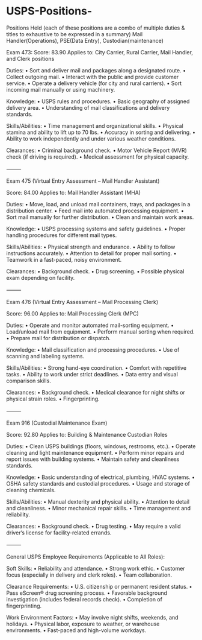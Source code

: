 # USPS-Positions-
Positions Held (each of these positions are a combo of multiple duties & titles to exhaustive to be expressed in a summary) 
Mail Handler(Operations), PSE(Data Entry), Custodian(maintenance)

Exam 473:
Score: 83.90
Applies to: City Carrier, Rural Carrier, Mail Handler, and Clerk positions 

Duties:
	•	Sort and deliver mail and packages along a designated route.
	•	Collect outgoing mail.
	•	Interact with the public and provide customer service.
	•	Operate a delivery vehicle (for city and rural carriers).
	•	Sort incoming mail manually or using machinery.

Knowledge:
	•	USPS rules and procedures.
	•	Basic geography of assigned delivery area.
	•	Understanding of mail classifications and delivery standards.

Skills/Abilities:
	•	Time management and organizational skills.
	•	Physical stamina and ability to lift up to 70 lbs.
	•	Accuracy in sorting and delivering.
	•	Ability to work independently and under various weather conditions.

Clearances:
	•	Criminal background check.
	•	Motor Vehicle Report (MVR) check (if driving is required).
	•	Medical assessment for physical capacity.

⸻

Exam 475 (Virtual Entry Assessment – Mail Handler Assistant)

Score: 84.00
Applies to: Mail Handler Assistant (MHA)

Duties:
	•	Move, load, and unload mail containers, trays, and packages in a distribution center.
	•	Feed mail into automated processing equipment.
	•	Sort mail manually for further distribution.
	•	Clean and maintain work areas.

Knowledge:
	•	USPS processing systems and safety guidelines.
	•	Proper handling procedures for different mail types.

Skills/Abilities:
	•	Physical strength and endurance.
	•	Ability to follow instructions accurately.
	•	Attention to detail for proper mail sorting.
	•	Teamwork in a fast-paced, noisy environment.

Clearances:
	•	Background check.
	•	Drug screening.
	•	Possible physical exam depending on facility.

⸻

Exam 476 (Virtual Entry Assessment – Mail Processing Clerk)

Score: 96.00
Applies to: Mail Processing Clerk (MPC)

Duties:
	•	Operate and monitor automated mail-sorting equipment.
	•	Load/unload mail from equipment.
	•	Perform manual sorting when required.
	•	Prepare mail for distribution or dispatch.

Knowledge:
	•	Mail classification and processing procedures.
	•	Use of scanning and labeling systems.

Skills/Abilities:
	•	Strong hand-eye coordination.
	•	Comfort with repetitive tasks.
	•	Ability to work under strict deadlines.
	•	Data entry and visual comparison skills.

Clearances:
	•	Background check.
	•	Medical clearance for night shifts or physical strain roles.
	•	Fingerprinting.

⸻

Exam 916 (Custodial Maintenance Exam)

Score: 92.80
Applies to: Building & Maintenance Custodian Roles

Duties:
	•	Clean USPS buildings (floors, windows, restrooms, etc.).
	•	Operate cleaning and light maintenance equipment.
	•	Perform minor repairs and report issues with building systems.
	•	Maintain safety and cleanliness standards.

Knowledge:
	•	Basic understanding of electrical, plumbing, HVAC systems.
	•	OSHA safety standards and custodial procedures.
	•	Usage and storage of cleaning chemicals.

Skills/Abilities:
	•	Manual dexterity and physical ability.
	•	Attention to detail and cleanliness.
	•	Minor mechanical repair skills.
	•	Time management and reliability.

Clearances:
	•	Background check.
	•	Drug testing.
	•	May require a valid driver’s license for facility-related errands.

⸻

General USPS Employee Requirements (Applicable to All Roles):

Soft Skills:
	•	Reliability and attendance.
	•	Strong work ethic.
	•	Customer focus (especially in delivery and clerk roles).
	•	Team collaboration.

Clearance Requirements:
	•	U.S. citizenship or permanent resident status.
	•	Pass eScreen® drug screening process.
	•	Favorable background investigation (includes federal records check).
	•	Completion of fingerprinting.

Work Environment Factors:
	•	May involve night shifts, weekends, and holidays.
	•	Physical labor, exposure to weather, or warehouse environments.
	•	Fast-paced and high-volume workdays.
